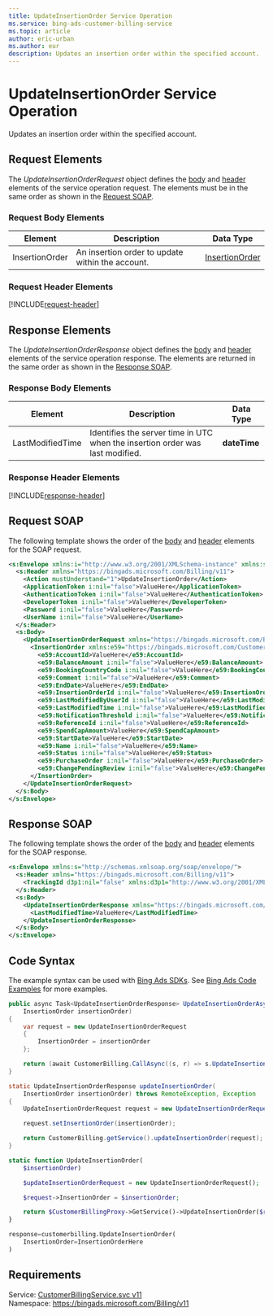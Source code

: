```yaml
---
title: UpdateInsertionOrder Service Operation
ms.service: bing-ads-customer-billing-service
ms.topic: article
author: eric-urban
ms.author: eur
description: Updates an insertion order within the specified account.
---
```

# UpdateInsertionOrder Service Operation
Updates an insertion order within the specified account.

## <a name="request"></a>Request Elements
The *UpdateInsertionOrderRequest* object defines the [body](#request-body) and [header](#request-header) elements of the service operation request. The elements must be in the same order as shown in the [Request SOAP](#request-soap). 

### <a name="request-body"></a>Request Body Elements

|Element|Description|Data Type|
|-----------|---------------|-------------|
|<a name="insertionorder"></a>InsertionOrder|An insertion order to update within the account.|[InsertionOrder](insertionorder.md)|

### <a name="request-header"></a>Request Header Elements
[!INCLUDE[request-header](./includes/request-header.md)]

## <a name="response"></a>Response Elements
The *UpdateInsertionOrderResponse* object defines the [body](#response-body) and [header](#response-header) elements of the service operation response. The elements are returned in the same order as shown in the [Response SOAP](#response-soap).

### <a name="response-body"></a>Response Body Elements

|Element|Description|Data Type|
|-----------|---------------|-------------|
|<a name="lastmodifiedtime"></a>LastModifiedTime|Identifies the server time in UTC when the insertion order was last modified.|**dateTime**|

### <a name="response-header"></a>Response Header Elements
[!INCLUDE[response-header](./includes/response-header.md)]

## <a name="request-soap"></a>Request SOAP
The following template shows the order of the [body](#request-body) and [header](#request-header) elements for the SOAP request.

```xml
<s:Envelope xmlns:i="http://www.w3.org/2001/XMLSchema-instance" xmlns:s="http://schemas.xmlsoap.org/soap/envelope/">
  <s:Header xmlns="https://bingads.microsoft.com/Billing/v11">
    <Action mustUnderstand="1">UpdateInsertionOrder</Action>
    <ApplicationToken i:nil="false">ValueHere</ApplicationToken>
    <AuthenticationToken i:nil="false">ValueHere</AuthenticationToken>
    <DeveloperToken i:nil="false">ValueHere</DeveloperToken>
    <Password i:nil="false">ValueHere</Password>
    <UserName i:nil="false">ValueHere</UserName>
  </s:Header>
  <s:Body>
    <UpdateInsertionOrderRequest xmlns="https://bingads.microsoft.com/Billing/v11">
      <InsertionOrder xmlns:e59="https://bingads.microsoft.com/Customer/v11/Entities" i:nil="false">
        <e59:AccountId>ValueHere</e59:AccountId>
        <e59:BalanceAmount i:nil="false">ValueHere</e59:BalanceAmount>
        <e59:BookingCountryCode i:nil="false">ValueHere</e59:BookingCountryCode>
        <e59:Comment i:nil="false">ValueHere</e59:Comment>
        <e59:EndDate>ValueHere</e59:EndDate>
        <e59:InsertionOrderId i:nil="false">ValueHere</e59:InsertionOrderId>
        <e59:LastModifiedByUserId i:nil="false">ValueHere</e59:LastModifiedByUserId>
        <e59:LastModifiedTime i:nil="false">ValueHere</e59:LastModifiedTime>
        <e59:NotificationThreshold i:nil="false">ValueHere</e59:NotificationThreshold>
        <e59:ReferenceId i:nil="false">ValueHere</e59:ReferenceId>
        <e59:SpendCapAmount>ValueHere</e59:SpendCapAmount>
        <e59:StartDate>ValueHere</e59:StartDate>
        <e59:Name i:nil="false">ValueHere</e59:Name>
        <e59:Status i:nil="false">ValueHere</e59:Status>
        <e59:PurchaseOrder i:nil="false">ValueHere</e59:PurchaseOrder>
        <e59:ChangePendingReview i:nil="false">ValueHere</e59:ChangePendingReview>
      </InsertionOrder>
    </UpdateInsertionOrderRequest>
  </s:Body>
</s:Envelope>
```

## <a name="response-soap"></a>Response SOAP
The following template shows the order of the [body](#response-body) and [header](#response-header) elements for the SOAP response.

```xml
<s:Envelope xmlns:s="http://schemas.xmlsoap.org/soap/envelope/">
  <s:Header xmlns="https://bingads.microsoft.com/Billing/v11">
    <TrackingId d3p1:nil="false" xmlns:d3p1="http://www.w3.org/2001/XMLSchema-instance">ValueHere</TrackingId>
  </s:Header>
  <s:Body>
    <UpdateInsertionOrderResponse xmlns="https://bingads.microsoft.com/Billing/v11">
      <LastModifiedTime>ValueHere</LastModifiedTime>
    </UpdateInsertionOrderResponse>
  </s:Body>
</s:Envelope>
```

## <a name="example"></a>Code Syntax
The example syntax can be used with [Bing Ads SDKs](~/guides/client-libraries.md). See [Bing Ads Code Examples](~/guides/code-examples.md) for more examples.
```csharp
public async Task<UpdateInsertionOrderResponse> UpdateInsertionOrderAsync(
	InsertionOrder insertionOrder)
{
	var request = new UpdateInsertionOrderRequest
	{
		InsertionOrder = insertionOrder
	};

	return (await CustomerBilling.CallAsync((s, r) => s.UpdateInsertionOrderAsync(r), request));
}
```
```java
static UpdateInsertionOrderResponse updateInsertionOrder(
	InsertionOrder insertionOrder) throws RemoteException, Exception
{
	UpdateInsertionOrderRequest request = new UpdateInsertionOrderRequest();

	request.setInsertionOrder(insertionOrder);

	return CustomerBilling.getService().updateInsertionOrder(request);
}
```
```php
static function UpdateInsertionOrder(
	$insertionOrder)

	$updateInsertionOrderRequest = new UpdateInsertionOrderRequest();

	$request->InsertionOrder = $insertionOrder;

	return $CustomerBillingProxy->GetService()->UpdateInsertionOrder($request);
}
```
```python
response=customerbilling.UpdateInsertionOrder(
	InsertionOrder=InsertionOrderHere
)
```

## Requirements
Service: [CustomerBillingService.svc v11](https://clientcenter.api.bingads.microsoft.com/Api/Billing/v11/CustomerBillingService.svc)  
Namespace: https://bingads.microsoft.com/Billing/v11  

